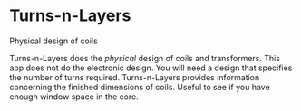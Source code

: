 # Turns-n-Layers
Physical design of coils

Turns-n-Layers does the _physical_ design of coils and transformers. This app does not do the electronic design.
You will need a design that specifies the number of turns required. Turns-n-Layers provides information concerning
the finished dimensions of coils. Useful to see if you have enough window space in the core.
